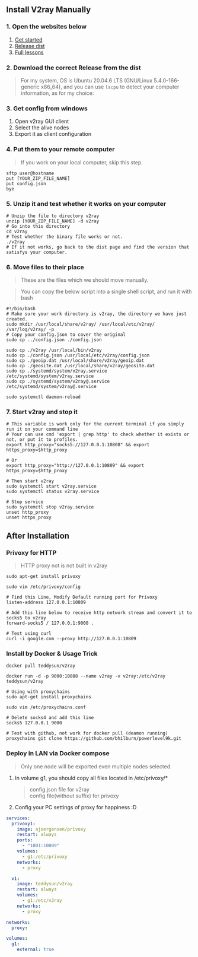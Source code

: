 ## Install V2ray Manually  

### 1. Open the websites below  
1. [Get started](https://www.v2ray.com/chapter_00/install.html)
2. [Release dist](https://github.com/v2ray/dist)  
3. [Full lessons](https://github.com/v2fly/fhs-install-v2ray)  

### 2. Download the correct Release from the dist 
> For my system, OS is Ubuntu 20.04.6 LTS (GNU/Linux 5.4.0-166-generic x86_64), and you can use `lscpu` to detect your computer information, as for my choice:  

### 3. Get config from windows  
1. Open v2ray GUI client  
2. Select the alive nodes  
3. Export it as client configuration  


### 4. Put them to your remote computer  
> If you work on your local computer, skip this step.   
```
sftp user@hostname
put [YOUR_ZIP_FILE_NAME]
put config.json
bye
```

### 5. Unzip it and test whether it works on your computer  
```shell
# Unzip the file to directory v2ray
unzip [YOUR_ZIP_FILE_NAME] -d v2ray
# Go into this directory
cd v2ray
# Test whether the binary file works or not.
./v2ray
# If it not works, go back to the dist page and find the version that satisfys your computer.
```

### 6. Move files to their place  
> These are the files which we should move manually.  


> You can copy the below script into a single shell script, and run it with bash  
```shell
#!/bin/bash
# Make sure your work directory is v2ray, the directory we have just created.
sudo mkdir /usr/local/share/v2ray/ /usr/local/etc/v2ray/ /var/log/v2ray/ -p
# Copy your config.json to cover the original
sudo cp ../config.json ./config.json

sudo cp ./v2ray /usr/local/bin/v2ray
sudo cp ./config.json /usr/local/etc/v2ray/config.json  
sudo cp ./geoip.dat /usr/local/share/v2ray/geoip.dat  
sudo cp ./geosite.dat /usr/local/share/v2ray/geosite.dat  
sudo cp ./systemd/system/v2ray.service /etc/systemd/system/v2ray.service
sudo cp ./systemd/system/v2ray@.service /etc/systemd/system/v2ray@.service

sudo systemctl daemon-reload
```

### 7. Start v2ray and stop it  
```shell
# This variable is work only for the current terminal if you simply run it on your command line
# Your can use cmd 'export | grep http' to check whether it exists or not, or put it to profiles.
export http_proxy="socks5://127.0.0.1:10808" && export https_proxy=$http_proxy

# Or
export http_proxy="http://127.0.0.1:10809" && export https_proxy=$http_proxy

# Then start v2ray  
sudo systemctl start v2ray.service  
sudo systemctl status v2ray.service

# Stop service  
sudo systemctl stop v2ray.service  
unset http_proxy
unset https_proxy
```

## After Installation  

### Privoxy for HTTP  
> HTTP proxy not is not built in v2ray  
```shell
sudo apt-get install privoxy

sudo vim /etc/privoxy/config

# Find this Line, Modify Default running port for Privoxy  
listen-address 127.0.0.1:10809

# Add this line below to receive http network stream and convert it to socks5 to v2ray
forward-socks5 / 127.0.0.1:9000 .

# Test using curl
curl -i google.com --proxy http://127.0.0.1:10809
```

### Install by Docker & Usage Trick  
```shell
docker pull teddysun/v2ray

docker run -d -p 9000:10808 --name v2ray -v v2ray:/etc/v2ray teddysun/v2ray

# Using with proxychains  
sudo apt-get install proxychains

sudo vim /etc/proxychains.conf

# Delete socks4 and add this line  
socks5 127.0.0.1 9000

# Test with github, not work for docker pull (deamon running)
proxychains git clone https://github.com/bhilburn/powerlevel9k.git
```

### Deploy in LAN via Docker compose  
> Only one node will be exported even multiple nodes selected.  

1. In volume g1, you should copy all files located in /etc/privoxy/*
    > config.json file for v2ray  
    > config file(without suffix) for privoxy  
2. Config your PC settings of proxy for happiness :D

```yml
services:
  privoxy1:
    image: ajoergensen/privoxy
    restart: always
    ports:
      - "1001:10809"
    volumes:
      - g1:/etc/privoxy
    networks:
      - proxy

  v1:
    image: teddysun/v2ray
    restart: always
    volumes:
      - g1:/etc/v2ray
    networks:
      - proxy

networks:
  proxy:

volumes:
  g1:
    external: true
```

